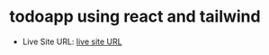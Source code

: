 # todoapp using react and tailwind

- Live Site URL: [live site URL](https://simple-todo-app-with-react-tailwind.netlify.app/)
